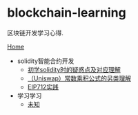 # blockchain-learning
区块链开发学习心得.


[Home](Home)
* solidity智能合约开发
  * [初学solidity时的疑惑点及对应理解](../../wiki/初学solidity时的疑惑点及对应理解)
  * [（Uniswap）常数乘积公式的另类理解](../../wiki/（Uniswap）常数乘积公式的另类理解)
  * [EIP712实践](../../wiki/EIP712实践)
* 学习学习
  * [未知](url2)

